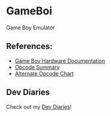 # GameBoi
Game Boy Emulator

## References:
* [Game Boy Hardware Documentation](http://marc.rawer.de/Gameboy/Docs/GBCPUman.pdf)
* [Opcode Summary](http://gameboy.mongenel.com/dmg/opcodes.html)
* [Alternate Opcode Chart](http://pastraiser.com/cpu/gameboy/gameboy_opcodes.html)

## Dev Diaries
Check out my [Dev Diaries](DevDiaries.md)!
